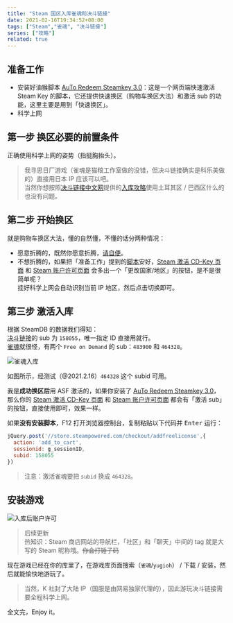 ```yaml
---
title: "Steam 国区入库雀魂和决斗链接"
date: 2021-02-16T19:34:52+08:00
tags: ["Steam","雀魂", "决斗链接"]
series: ["攻略"]
related: true
---
```


## 准备工作
* 安装好油猴脚本 [AuTo Redeem Steamkey 3.0](https://greasyfork.org/zh-CN/scripts/36666-auto-redeem-steamkey)：这是一个网页端快速激活 Steam Key 的脚本，它还提供快速换区（购物车换区大法）和激活 sub 的功能，这里主要是用到「快速换区」。  
* 科学上网

## 第一步 换区必要的前置条件
正确使用科学上网的姿势（指挺胸抬头）。  

> 我寻思日厂游戏（雀魂是猫粮工作室做的没错，但决斗链接确实是科乐美做的）直接用日本 IP 应该可以吧。  
> 当然你想按照[决斗链接中文网](https://ygodl.com/)提供的[入库攻略](https://ygodl.com/10375.html)使用土耳其区 / 巴西区什么的也没有问题。  

## 第二步 开始换区
就是购物车换区大法，懂的自然懂，不懂的话分两种情况：  
* 愿意折腾的，既然你愿意折腾，[请自便](https://www.baidu.com/s?wd=steam%20%E8%B4%AD%E7%89%A9%E8%BD%A6%20%E6%8D%A2%E5%8C%BA)。  
* 不想折腾的，如果把「准备工作」提到的[脚本](https://greasyfork.org/zh-CN/scripts/36666-auto-redeem-steamkey)安好，[Steam 激活 CD-Key 页面](https://store.steampowered.com/account/registerkey) 和 [Steam 账户许可页面](https://store.steampowered.com/account/licenses/) 会多出一个「更改国家/地区」的按钮，是不是很简单呢？  
挂好科学上网会自动识别当前 IP 地区，然后点击切换即可。  

## 第三步 激活入库
根据 SteamDB 的数据我们得知：  
[决斗链接](https://steamdb.info/app/601510/subs/)的 sub 为 `158055`，唯一指定 ID 直接用就行。  
[雀魂](https://steamdb.info/app/1329410/subs/)就很怪，有两个 `Free on Demand` 的 sub：`483900` 和 `464328`。  

![雀魂入库](https://i.loli.net/2021/02/16/vmUwZa1jfQBDOJI.png)

如图所示，经测试（@2021.2.16）`464328` 这个 subid 可用。  

我是**成功换区后**用 ASF 激活的，如果你安装了 [AuTo Redeem Steamkey 3.0](https://greasyfork.org/zh-CN/scripts/36666-auto-redeem-steamkey)，那么你的 [Steam 激活 CD-Key 页面](https://store.steampowered.com/account/registerkey) 和 [Steam 账户许可页面](https://store.steampowered.com/account/licenses/) 都会有「激活 sub」的按钮，直接使用即可，效果一样。  

如果**没有安装脚本**，F12 打开浏览器控制台，复制粘贴以下代码并 <kbd>Enter</kbd> 运行：  
```JavaScript
jQuery.post('//store.steampowered.com/checkout/addfreelicense',{
  action: 'add_to_cart',
  sessionid: g_sessionID,
  subid: 158055
})
```
> 注意：激活雀魂要把 `subid` 换成 `464328`。  

## 安装游戏
![入库后账户许可](https://i.loli.net/2021/02/16/PVAxkUtY78INyfu.png)

> 后续更新  
> 热知识：Steam 商店网站的导航栏，「社区」和「聊天」中间的 tag 就是大写的 Steam 昵称哦。~~你会打锤子码~~  

现在游戏已经在你的库里了，在游戏库页面搜索（`雀魂`/`yugioh`） / 下载 / 安装，然后就能愉快地游玩了。  

> 当然，K 社封了大陆 IP（国服是由网易独家代理的），因此游玩决斗链接需要全程科学上网。  

全文完，Enjoy it。  